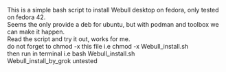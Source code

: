 This is a simple bash script to install Webull desktop on fedora, only tested on fedora 42.  
Seems the only provide a deb for ubuntu, but with podman and toolbox we can make it happen.  
Read the script and try it out, works for me.  
do not forget to chmod -x this file i.e chmod -x Webull_install.sh  
then run in terminal i.e bash Webull_install.sh    
Webull_install_by_grok untested
